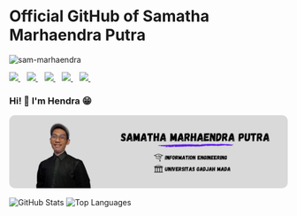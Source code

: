# Official GitHub of Samatha Marhaendra Putra
<p align="left"> <img src="https://komarev.com/ghpvc/?username=sam-marhaendra" alt="sam-marhaendra" /> </p>

<a href="https://www.linkedin.com/in/sam-marhaendra/">
    <img src="https://img.shields.io/badge/linkedin-%230077B5.svg?&style=for-the-badge&logo=linkedin&logoColor=white" />
</a>&nbsp;&nbsp;
<a href="https://www.instagram.com/sam.marhaendra">
    <img src="https://img.shields.io/badge/instagram-%23E4405F.svg?&style=for-the-badge&logo=instagram&logoColor=white" />        
</a>&nbsp;&nbsp;
<a href="https://www.kaggle.com/sammarhaendrap">
    <img src="https://img.shields.io/badge/Kaggle-20BEFF?style=for-the-badge&logo=Kaggle&logoColor=white" />
</a>&nbsp;&nbsp;
<a href="https://github.com/sam-marhaendra">
    <img src="https://img.shields.io/badge/GitHub-100000?style=for-the-badge&logo=github&logoColor=white" />
</a>&nbsp;&nbsp;
<a href="https://www.hackerrank.com/sam_marhaendra">
    <img src="https://img.shields.io/badge/-Hackerrank-2EC866?style=for-the-badge&logo=HackerRank&logoColor=white" />
</a>&nbsp;&nbsp;

<br />

### Hi! 👋 I'm Hendra :grin:

<img src="https://github.com/sam-marhaendra/introduction/blob/main/cover.png" alt="Samatha Marhaendra Putra" style="border-radius: 10px"/>

<p align="justify">
  <a>
    <img height="180em" src="https://github-readme-stats.vercel.app/api?username=sam-marhaendra&amp;show_icons=true&amp;count_private=true&amp;theme=cobalt" alt="GitHub Stats">
    <img height="180em" src="https://github-readme-stats.vercel.app/api/top-langs/?username=sam-marhaendra&theme=cobalt&show_icons=true&layout=compact" alt="Top Languages">
  </a>
</p>
